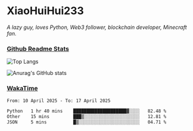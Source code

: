 # XiaoHuiHui233

*A lazy guy, loves Python, Web3 follower, blockchain developer, Minecraft fan.*

### [Github Readme Stats](https://github.com/anuraghazra/github-readme-stats)

![Top Langs](https://github-readme-stats.vercel.app/api/top-langs/?username=XiaoHuiHui233&layout=compact&theme=github_dark)

![Anurag's GitHub stats](https://github-readme-stats.vercel.app/api?username=XiaoHuiHui233&show_icons=true&theme=github_dark)

### [WakaTime](https://wakatime.com)

<!--START_SECTION:waka-->

```txt
From: 10 April 2025 - To: 17 April 2025

Python   1 hr 40 mins    ████████████████████▓░░░░   82.48 %
Other    15 mins         ███▒░░░░░░░░░░░░░░░░░░░░░   12.81 %
JSON     5 mins          █▒░░░░░░░░░░░░░░░░░░░░░░░   04.71 %
```

<!--END_SECTION:waka-->
